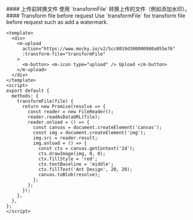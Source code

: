 <cn>
#### 上传前转换文件
使用 `transformFile` 转换上传的文件（例如添加水印）。
</cn>

<us>
#### Transform file before request
Use `transformFile` for transform file before request such as add a watermark.
</us>

```vue
<template>
  <div>
    <m-upload
      action="https://www.mocky.io/v2/5cc8019d300000980a055e76"
      :transform-file="transformFile"
    >
      <m-button> <m-icon type="upload" /> Upload </m-button>
    </m-upload>
  </div>
</template>
<script>
export default {
  methods: {
    transformFile(file) {
      return new Promise(resolve => {
        const reader = new FileReader();
        reader.readAsDataURL(file);
        reader.onload = () => {
          const canvas = document.createElement('canvas');
          const img = document.createElement('img');
          img.src = reader.result;
          img.onload = () => {
            const ctx = canvas.getContext('2d');
            ctx.drawImage(img, 0, 0);
            ctx.fillStyle = 'red';
            ctx.textBaseline = 'middle';
            ctx.fillText('Ant Design', 20, 20);
            canvas.toBlob(resolve);
          };
        };
      });
    },
  },
};
</script>
```
